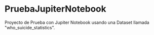 # PruebaJupiterNotebook
Proyecto de Prueba con Jupiter Notebook usando una Dataset llamada "who_suicide_statistics".

